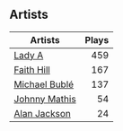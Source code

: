 ## Artists
Artists | Plays 
----- | -----: 
[Lady A](/artists/lady-a-33498) | 459
[Faith Hill](/artists/faith-hill-58019) | 167
[Michael Bublé](/artists/michael-buble-58319) | 137
[Johnny Mathis](/artists/johnny-mathis-14581) | 54
[Alan Jackson](/artists/alan-jackson-69978) | 24

